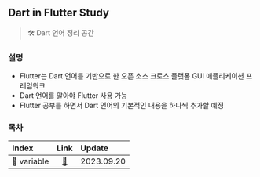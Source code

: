 ## Dart in Flutter Study
> 🛠 Dart 언어 정리 공간

### 설명
- Flutter는 Dart 언어를 기반으로 한 오픈 소스 크로스 플랫폼 GUI 애플리케이션 프레임워크
- Dart 언어를 알아야 Flutter 사용 가능
- Flutter 공부를 하면서 Dart 언어의 기본적인 내용을 하나씩 추가할 예정

### 목차
| Index | Link | Update |
|:------|:----:|:-------|
| 📄 variable | [🔗](https://github.com/Virtual-HDL/Study/tree/master/Flutter/dart/variable.md) | 2023.09.20 |
